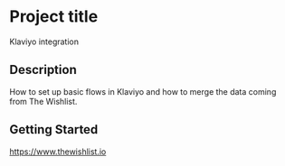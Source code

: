 # Project title

Klaviyo integration

## Description

How to set up basic flows in Klaviyo and how to merge the data coming from The Wishlist.

## Getting Started

<https://www.thewishlist.io>
